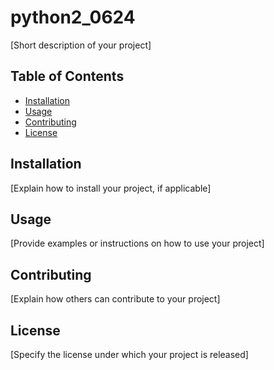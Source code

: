 # python2_0624

[Short description of your project]

## Table of Contents
- [Installation](#installation)
- [Usage](#usage)
- [Contributing](#contributing)
- [License](#license)

## Installation
[Explain how to install your project, if applicable]

## Usage
[Provide examples or instructions on how to use your project]

## Contributing
[Explain how others can contribute to your project]

## License
[Specify the license under which your project is released]
